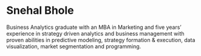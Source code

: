 # Snehal Bhole
Business Analytics graduate with an MBA in Marketing and five years’ experience in strategy driven analytics and business
management with proven abilities in predictive modeling, strategy formation & execution, data visualization, market
segmentation and programming.
